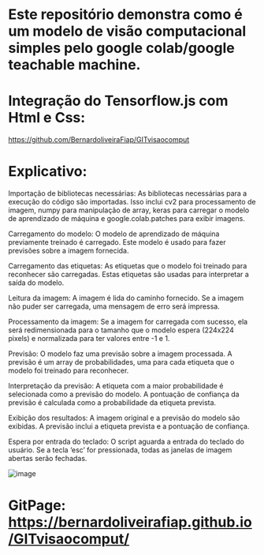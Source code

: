 # Este repositório demonstra como é um modelo de visão computacional simples pelo google colab/google teachable machine.

# Integração do Tensorflow.js com Html e Css: 
https://github.com/BernardoliveiraFiap/GITvisaocomput

# Explicativo:
Importação de bibliotecas necessárias: As bibliotecas necessárias para a execução do código são importadas. Isso inclui cv2 para processamento de imagem, numpy para manipulação de array, keras para carregar o modelo de aprendizado de máquina e google.colab.patches para exibir imagens.

Carregamento do modelo: O modelo de aprendizado de máquina previamente treinado é carregado. Este modelo é usado para fazer previsões sobre a imagem fornecida.

Carregamento das etiquetas: As etiquetas que o modelo foi treinado para reconhecer são carregadas. Estas etiquetas são usadas para interpretar a saída do modelo.

Leitura da imagem: A imagem é lida do caminho fornecido. Se a imagem não puder ser carregada, uma mensagem de erro será impressa.

Processamento da imagem: Se a imagem for carregada com sucesso, ela será redimensionada para o tamanho que o modelo espera (224x224 pixels) e normalizada para ter valores entre -1 e 1.

Previsão: O modelo faz uma previsão sobre a imagem processada. A previsão é um array de probabilidades, uma para cada etiqueta que o modelo foi treinado para reconhecer.

Interpretação da previsão: A etiqueta com a maior probabilidade é selecionada como a previsão do modelo. A pontuação de confiança da previsão é calculada como a probabilidade da etiqueta prevista.

Exibição dos resultados: A imagem original e a previsão do modelo são exibidas. A previsão inclui a etiqueta prevista e a pontuação de confiança.

Espera por entrada do teclado: O script aguarda a entrada do teclado do usuário. Se a tecla ‘esc’ for pressionada, todas as janelas de imagem abertas serão fechadas.

![image](https://github.com/BernardoliveiraFiap/Visao_Computacional/assets/126569987/48c02f6e-93f1-4eb6-8876-5edeae09cee0)


# GitPage: https://bernardoliveirafiap.github.io/GITvisaocomput/
